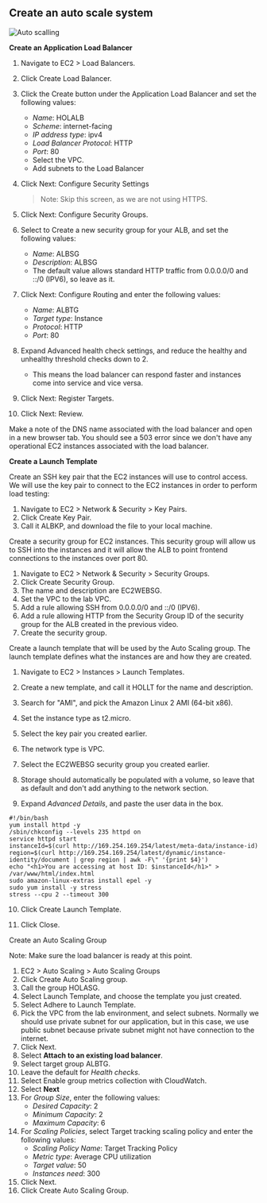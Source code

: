 ## Create an auto scale system

![Auto scalling](https://miro.medium.com/max/974/1*uS9J8btKCQaMOhnUXp62aA.jpeg)

**Create an Application Load Balancer**
1.  Navigate to EC2 > Load Balancers.

2.  Click Create Load Balancer.

3.  Click the Create button under the Application Load Balancer and set the following values:

    -   *Name*: HOLALB
    -   *Scheme*: internet-facing
    -   *IP address type*: ipv4
    -   *Load Balancer Protocol*: HTTP
    -   *Port*: 80
    -   Select the VPC.
    -   Add subnets to the Load Balancer
4.  Click Next: Configure Security Settings

    > Note: Skip this screen, as we are not using HTTPS.

5.  Click Next: Configure Security Groups.

6.  Select to Create a new security group for your ALB, and set the following values:

    -   *Name*: ALBSG
    -   *Description*: ALBSG
    -   The default value allows standard HTTP traffic from 0.0.0.0/0 and ::/0 (IPV6), so leave as it.
7.  Click Next: Configure Routing and enter the following values:

    -   *Name*: ALBTG
    -   *Target type*: Instance
    -   *Protocol*: HTTP
    -   *Port*: 80
8.  Expand Advanced health check settings, and reduce the healthy and unhealthy threshold checks down to 2.

    -   This means the load balancer can respond faster and instances come into service and vice versa.
9.  Click Next: Register Targets.

10. Click Next: Review.

Make a note of the DNS name associated with the load balancer and open in a new browser tab. You should see a 503 error since we don't have any operational EC2 instances associated with the load balancer.

**Create a Launch Template**

Create an SSH key pair that the EC2 instances will use to control access. We will use the key pair to connect to the EC2 instances in order to perform load testing:

1.  Navigate to EC2 > Network & Security > Key Pairs.
2.  Click Create Key Pair.
3.  Call it ALBKP, and download the file to your local machine.

Create a security group for EC2 instances. This security group will allow us to SSH into the instances and it will allow the ALB to point frontend connections to the instances over port 80.

1.  Navigate to EC2 > Network & Security > Security Groups.
2.  Click Create Security Group.
3.  The name and description are EC2WEBSG.
4.  Set the VPC to the lab VPC.
5.  Add a rule allowing SSH from 0.0.0.0/0 and ::/0 (IPV6).
6.  Add a rule allowing HTTP from the Security Group ID of the security group for the ALB created in the previous video.
7.  Create the security group.

Create a launch template that will be used by the Auto Scaling group. The launch template defines what the instances are and how they are created.

1.  Navigate to EC2 > Instances > Launch Templates.

2.  Create a new template, and call it HOLLT for the name and description.

3.  Search for "AMI", and pick the Amazon Linux 2 AMI (64-bit x86).

4.  Set the instance type as t2.micro.

5.  Select the key pair you created earlier.

6.  The network type is VPC.

7.  Select the EC2WEBSG security group you created earlier.

8.  Storage should automatically be populated with a volume, so leave that as default and don't add anything to the network section.

9.  Expand *Advanced Details*, and paste the user data in the box.  

```console
#!/bin/bash
yum install httpd -y
/sbin/chkconfig --levels 235 httpd on
service httpd start
instanceId=$(curl http://169.254.169.254/latest/meta-data/instance-id)
region=$(curl http://169.254.169.254/latest/dynamic/instance-identity/document | grep region | awk -F\" '{print $4}')
echo "<h1>You are accessing at host ID: $instanceId</h1>" > /var/www/html/index.html  
sudo amazon-linux-extras install epel -y  
sudo yum install -y stress  
stress --cpu 2 --timeout 300
```

10. Click Create Launch Template.

11. Click Close.

Create an Auto Scaling Group

Note: Make sure the load balancer is ready at this point.

1.  EC2 > Auto Scaling > Auto Scaling Groups
2.  Click Create Auto Scaling group.
3.  Call the group HOLASG.
4.  Select Launch Template, and choose the template you just created.
5.  Select Adhere to Launch Template.
6.  Pick the VPC from the lab environment, and select subnets. Normally we should use private subnet for our application, but in this case, we use public subnet because private subnet might not have connection to the internet.
7.  Click Next.
8.  Select **Attach to an existing load balancer**.
9.  Select target group ALBTG.
10. Leave the default for *Health checks*.
11. Select Enable group metrics collection with CloudWatch.
12. Select **Next**
12. For *Group Size*, enter the following values:
    -   *Desired Capacity*: 2
    -   *Minimum Capacity*: 2
    -   *Maximum Capacity*: 6
13. For *Scaling Policies*, select Target tracking scaling policy and enter the following values:
    -   *Scaling Policy Name*: Target Tracking Policy
    -   *Metric type*: Average CPU utilization
    -   *Target value*: 50
    -   *Instances need*: 300
14. Click Next.
15. Click Create Auto Scaling Group.
